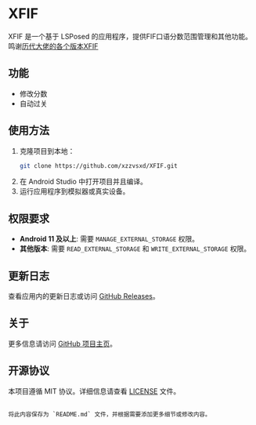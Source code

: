 # XFIF

XFIF 是一个基于 LSPosed 的应用程序，提供FIF口语分数范围管理和其他功能。
鸣谢[历代大佬的各个版本XFIF](https://github.com/1595901624/XFIF)

## 功能

- 修改分数
- 自动过关

## 使用方法

1. 克隆项目到本地：
   ```bash
   git clone https://github.com/xzzvsxd/XFIF.git
   ```
2. 在 Android Studio 中打开项目并且编译。
3. 运行应用程序到模拟器或真实设备。

## 权限要求

- **Android 11 及以上**: 需要 `MANAGE_EXTERNAL_STORAGE` 权限。
- **其他版本**: 需要 `READ_EXTERNAL_STORAGE` 和 `WRITE_EXTERNAL_STORAGE` 权限。

## 更新日志

查看应用内的更新日志或访问 [GitHub Releases](https://github.com/xzzvsxd/XFIF/releases)。

## 关于

更多信息请访问 [GitHub 项目主页](https://github.com/xzzvsxd/XFIF)。

## 开源协议

本项目遵循 MIT 协议。详细信息请查看 [LICENSE](LICENSE) 文件。
```

将此内容保存为 `README.md` 文件，并根据需要添加更多细节或修改内容。